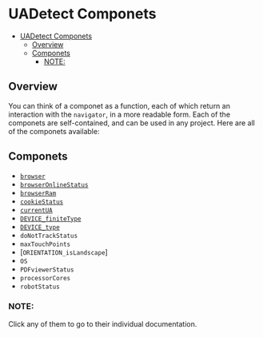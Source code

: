 # UADetect Componets

- [UADetect Componets](#uadetect-componets)
  - [Overview](#overview)
  - [Componets](#componets)
    - [NOTE:](#note)

## Overview

You can think of a componet as a function, each of which return an interaction with the `navigator`, in a more readable form. Each of the componets are self-contained, and can be used in any project. Here are all of the componets available:

## Componets

- [`browser`](browser.md)
- [`browserOnlineStatus`](browserOnlineStatus.md)
- [`browserRam`](browserRam.md) 
- [`cookieStatus`](cookieStatus.md)
- [`currentUA`](currentUA.md)
- [`DEVICE_finiteType`](DEVICE_finiteType.md)
- [`DEVICE_type`](DEVICE_type.md)
- `doNotTrackStatus`
- `maxTouchPoints`
- [`ORIENTATION_isLandscape`]
- `OS`
- `PDFviewerStatus`
- `processorCores`
- `robotStatus`

### NOTE: 
Click any of them to go to their individual documentation.